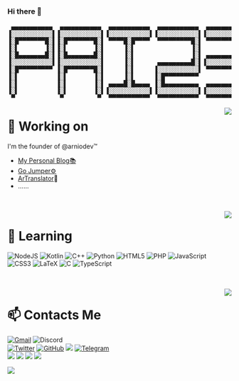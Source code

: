 ### Hi there 👋

<pre align="center">
 ▄▄▄▄▄▄▄▄▄▄▄  ▄▄▄▄▄▄▄▄▄▄▄  ▄▄▄▄▄▄▄▄▄▄▄  ▄▄▄▄▄▄▄▄▄▄▄  ▄▄▄▄▄▄▄▄▄▄▄  ▄▄▄▄▄▄▄▄▄▄▄ 
▐░░░░░░░░░░░▌▐░░░░░░░░░░░▌▐░░░░░░░░░░░▌▐░░░░░░░░░░░▌▐░░░░░░░░░░░▌▐░░░░░░░░░░░▌
▐░█▀▀▀▀▀▀▀█░▌▐░█▀▀▀▀▀▀▀█░▌ ▀▀▀▀█░█▀▀▀▀  ▀▀▀▀▀▀▀▀▀█░▌ ▀▀▀▀▀▀▀▀▀█░▌ ▀▀▀▀▀▀▀▀▀█░▌
▐░▌       ▐░▌▐░▌       ▐░▌     ▐░▌               ▐░▌          ▐░▌          ▐░▌
▐░█▄▄▄▄▄▄▄█░▌▐░█▄▄▄▄▄▄▄█░▌     ▐░▌               ▐░▌ ▄▄▄▄▄▄▄▄▄█░▌ ▄▄▄▄▄▄▄▄▄█░▌
▐░░░░░░░░░░░▌▐░░░░░░░░░░░▌     ▐░▌      ▄▄▄▄▄▄▄▄▄█░▌▐░░░░░░░░░░░▌▐░░░░░░░░░░░▌
▐░█▀▀▀▀▀▀▀▀▀ ▐░█▀▀▀▀▀▀▀█░▌     ▐░▌     ▐░░░░░░░░░░░▌ ▀▀▀▀▀▀▀▀▀█░▌ ▀▀▀▀▀▀▀▀▀█░▌
▐░▌          ▐░▌       ▐░▌     ▐░▌     ▐░█▀▀▀▀▀▀▀▀▀           ▐░▌          ▐░▌
▐░▌          ▐░▌       ▐░▌ ▄▄▄▄█░█▄▄▄▄ ▐░█▄▄▄▄▄▄▄▄▄  ▄▄▄▄▄▄▄▄▄█░▌ ▄▄▄▄▄▄▄▄▄█░▌
▐░▌          ▐░▌       ▐░▌▐░░░░░░░░░░░▌▐░░░░░░░░░░░▌▐░░░░░░░░░░░▌▐░░░░░░░░░░░▌
 ▀            ▀         ▀  ▀▀▀▀▀▀▀▀▀▀▀  ▀▀▀▀▀▀▀▀▀▀▀  ▀▀▀▀▀▀▀▀▀▀▀  ▀▀▀▀▀▀▀▀▀▀▀ 
</pre>

<img align="right" src="https://github-readme-stats.vercel.app/api?username=pai233&count_private=true&show_icons=true&&theme=dark" />

# 🔭 Working on
I'm the founder of @arniodev™
* [My Personal Blog📚](https://blog.pai233.top/)
* [Go Jumper⚙](https://github.com/pai233/go-jumper)
* [ArTranslator](https://github.com/arniodev/translator)📌
* ......

<br>
<br>
<img align="right" src="https://github-readme-stats.vercel.app/api/top-langs/?username=pai233&layout=compact&theme=dark" />

# 🌱 Learning
![NodeJS](https://img.shields.io/badge/Node.js-6DA55F?style=for-the-badge&logo=node.js&logoColor=white)
![Kotlin](https://img.shields.io/badge/kotlin-%237F52FF.svg?style=for-the-badge&logo=kotlin&logoColor=white)
![C++](https://img.shields.io/badge/C++-%2300599C.svg?style=for-the-badge&logo=c%2B%2B&logoColor=white)
![Python](https://img.shields.io/badge/python-3670A0?style=for-the-badge&logo=python&logoColor=ffdd54)
![HTML5](https://img.shields.io/badge/HTML5-%23E34F26.svg?style=for-the-badge&logo=html5&logoColor=white)
![PHP](https://img.shields.io/badge/PHP-%23777BB4.svg?style=for-the-badge&logo=php&logoColor=white)
![JavaScript](https://img.shields.io/badge/JavaScript-%23323330.svg?style=for-the-badge&logo=javascript&logoColor=%23F7DF1E)
![CSS3](https://img.shields.io/badge/CSS3-%231572B6.svg?style=for-the-badge&logo=css3&logoColor=white)
![LaTeX](https://img.shields.io/badge/Latex-%23008080.svg?style=for-the-badge&logo=latex&logoColor=white)
![C](https://img.shields.io/badge/c-%2300599C.svg?style=for-the-badge&logo=c&logoColor=white)
![TypeScript](https://img.shields.io/badge/typescript-%23007ACC.svg?style=for-the-badge&logo=typescript&logoColor=white)

<br>
<br>
<img align="right" src="https://blog.pai233.top/img/avatar.jpg" />

# 📫 Contacts Me
[![Gmail](https://img.shields.io/badge/gugugupai233@gmail.com-D14836?style=for-the-badge&logo=gmail&logoColor=white)](mailto:gugugupai233@gmail.com) ![Discord](https://img.shields.io/badge/gugugupai233%238502-%237289DA.svg?style=for-the-badge&logo=discord&logoColor=white)  
[![Twitter](https://img.shields.io/badge/@GUGUGUPAI233-%231DA1F2.svg?style=for-the-badge&logo=Twitter&logoColor=white)](https://twitter.com/gugugupai233) [![GitHub](https://img.shields.io/badge/pai233-%23121011.svg?style=for-the-badge&logo=github&logoColor=white)](https://github.com/pai233) ![](https://img.shields.io/badge/氩极科技ArnioTech-%2300A1D6.svg?style=for-the-badge&logo=bilibili&logoColor=white) [![Telegram](https://img.shields.io/badge/@pai233-2CA5E0?style=for-the-badge&logo=telegram&logoColor=white)](https://t.me/pai233)  
[![](https://img.shields.io/badge/JOBSAU233-%231877F2.svg?style=for-the-badge&logo=facebook&logoColor=white)](https://www.facebook.com/jobsau233) [![](https://img.shields.io/badge/GUGUGUPAI233-%23107C10.svg?style=for-the-badge&logo=xbox&logoColor=white)](https://account.xbox.com/zh-cn/profile?gamertag=gugugupai233) [![](https://img.shields.io/badge/PAI233-%23E6162D.svg?style=for-the-badge&logo=sina%20weibo&logoColor=white)](https://weibo.com/p/1005057307480731) [![](https://img.shields.io/badge/pai233-%230084FF.svg?style=for-the-badge&logo=Zhihu&logoColor=white)](https://www.zhihu.com/people/pai233)


<!--
**pai233/pai233** is a ✨ _special_ ✨ repository because its `README.md` (this file) appears on your GitHub profile.

Here are some ideas to get you started:

- 🔭 I’m currently working on ...
- 🌱 I’m currently learning ...
- 👯 I’m looking to collaborate on ...
- 🤔 I’m looking for help with ...
- 💬 Ask me about ...
- 📫 How to reach me: ...
- 😄 Pronouns: ...
- ⚡ Fun fact: ...
-->

![](https://github-readme-activity-graph.vercel.app/graph?username=pai233&theme=dracula)
